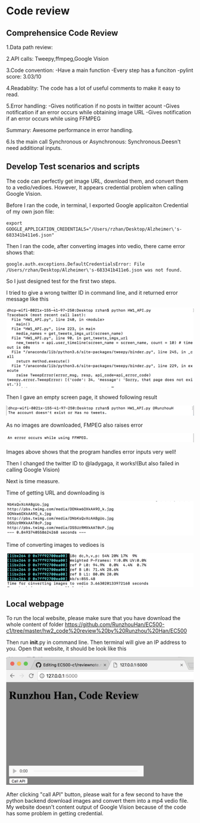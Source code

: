 # Code review

## Comprehensice Code Review
1.Data path review: 

2.API calls: Tweepy,ffmpeg,Google Vision

3.Code convention:
-Have a main function
-Every step has a funciton
-pylint score: 3.03/10

4.Readablity:
The code has a lot of useful comments to make it easy to read.

5.Error handling:
-Gives notification if no posts in twitter acount
-Gives notification if an error occurs while obtaining image URL
-Gives notification if an error occurs while using FFMPEG

Summary: Awesome performance in error handling.

6.Is the main call Synchronous or Asynchronous:
Synchronous.Deesn't need additional inputs.

## Develop Test scenarios and scripts
The code can perfectly get image URL, download them, and convert them to a vedio/vedioes.
However, It appears credential problem when calling Google Vision.

Before I ran the code, in terminal, I exported Google applicaiton Credential of my own json file:
```
export GOOGLE_APPLICATION_CREDENTIALS="/Users/rzhan/Desktop/Alzheimer\'s-683341b411e6.json"
```
Then I ran the code, after converting images into vedio, there came error shows that:
```
google.auth.exceptions.DefaultCredentialsError: File /Users/rzhan/Desktop/Alzheimer\'s-683341b411e6.json was not found.
```
So I just designed test for the first two steps.

I tried to give a wrong twitter ID in command line, and it returned error message like this


![alt text](https://github.com/RunzhouHan/EC500-c1/blob/master/hw2_code%20review%20by%20Runzhou%20Han/Screen%20Shot%202018-02-21%20at%208.13.11%20PM.png)


Then I gave an empty screen page, it showed following result


![alt text](https://github.com/RunzhouHan/EC500-c1/blob/master/hw2_code%20review%20by%20Runzhou%20Han/Screen%20Shot%202018-02-21%20at%208.28.45%20PM.png)


As no images are downloaded, FMPEG also raises error


![alt text](https://github.com/RunzhouHan/EC500-c1/blob/master/hw2_code%20review%20by%20Runzhou%20Han/Screen%20Shot%202018-02-21%20at%208.31.48%20PM.png)

Images above shows that the program handles error inputs very well!

Then I changed the twitter ID to @ladygaga, it works!(But also failed in calling Google Vision)

Next is time measure.

Time of getting URL and downloading is 

![alt text](https://github.com/RunzhouHan/EC500-c1/blob/master/hw2_code%20review%20by%20Runzhou%20Han/Screen%20Shot%202018-02-21%20at%209.30.02%20PM.png)

Time of converting images to vedioes is 

![alt text](https://github.com/RunzhouHan/EC500-c1/blob/master/hw2_code%20review%20by%20Runzhou%20Han/Screen%20Shot%202018-02-21%20at%209.36.09%20PM.png)


## Local webpage


To run the local website, please make sure that you have download the whole content of folder https://github.com/RunzhouHan/EC500-c1/tree/master/hw2_code%20review%20by%20Runzhou%20Han/EC500

Then run __init__.py in command line. Then terminal will give an IP address to you. Open that website, it should be look like this

![alt text](https://github.com/RunzhouHan/EC500-c1/blob/master/hw2_code%20review%20by%20Runzhou%20Han/Screen%20Shot%202018-02-22%20at%201.38.15%20AM.png)

After clicking "call API" button, please wait for a few second to have the python backend download images and convert them into a mp4 vedio file. My website doesn't content output of Google Vision because of the code has some problem in getting credential.
